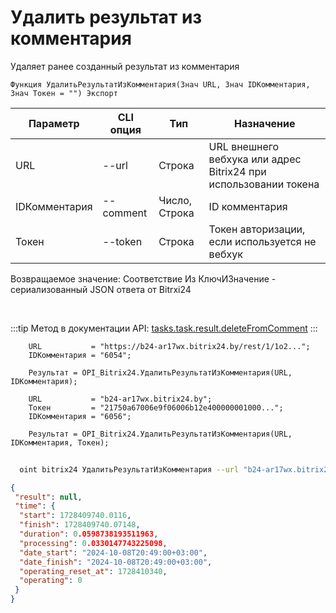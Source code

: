 ﻿---
sidebar_position: 8
---

# Удалить результат из комментария
 Удаляет ранее созданный результат из комментария



`Функция УдалитьРезультатИзКомментария(Знач URL, Знач IDКомментария, Знач Токен = "") Экспорт`

  | Параметр | CLI опция | Тип | Назначение |
  |-|-|-|-|
  | URL | --url | Строка | URL внешнего вебхука или адрес Bitrix24 при использовании токена |
  | IDКомментария | --comment | Число, Строка | ID комментария |
  | Токен | --token | Строка | Токен авторизации, если используется не вебхук |

  
  Возвращаемое значение:   Соответствие Из КлючИЗначение - сериализованный JSON ответа от Bitrxi24

<br/>

:::tip
Метод в документации API: [tasks.task.result.deleteFromComment](https://dev.1c-bitrix.ru/rest_help/tasks/task/tasks/tasks_task_result_deleteFromComment.php)
:::
<br/>


```bsl title="Пример кода"
    URL           = "https://b24-ar17wx.bitrix24.by/rest/1/1o2...";
    IDКомментария = "6054";

    Результат = OPI_Bitrix24.УдалитьРезультатИзКомментария(URL, IDКомментария);

    URL           = "b24-ar17wx.bitrix24.by";
    Токен         = "21750a67006e9f06006b12e400000001000...";
    IDКомментария = "6056";

    Результат = OPI_Bitrix24.УдалитьРезультатИзКомментария(URL, IDКомментария, Токен);
```



```sh title="Пример команды CLI"
    
  oint bitrix24 УдалитьРезультатИзКомментария --url "b24-ar17wx.bitrix24.by" --comment "1720" --token "56898d66006e9f06006b12e400000001000..."

```

```json title="Результат"
{
 "result": null,
 "time": {
  "start": 1728409740.0116,
  "finish": 1728409740.07148,
  "duration": 0.0598738193511963,
  "processing": 0.0330147743225098,
  "date_start": "2024-10-08T20:49:00+03:00",
  "date_finish": "2024-10-08T20:49:00+03:00",
  "operating_reset_at": 1728410340,
  "operating": 0
 }
}
```
